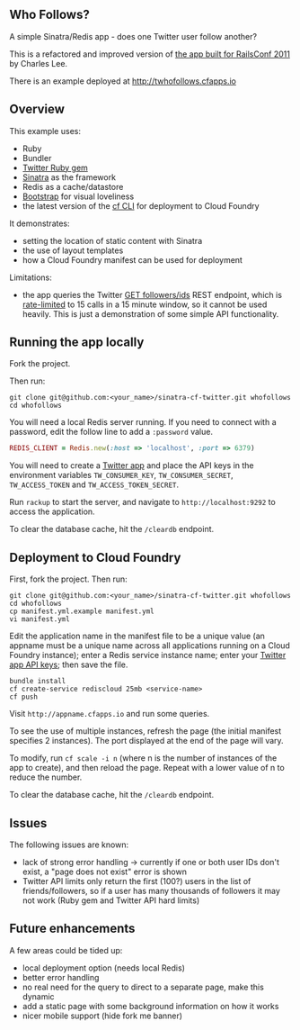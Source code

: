 ## Who Follows?

A simple Sinatra/Redis app - does one Twitter user follow another?

This is a refactored and improved version of [the app built for RailsConf 2011](http://support.cloudfoundry.com/entries/20117991-cloud-foundry-workshop-at-railsconf-2011) by Charles Lee.

There is an example deployed at <http://twhofollows.cfapps.io>

## Overview

This example uses:

- Ruby
- Bundler
- [Twitter Ruby gem](https://github.com/sferik/twitter)
- [Sinatra](http://www.sinatrarb.com/) as the framework
- Redis as a cache/datastore
- [Bootstrap](http://getbootstrap.com) for visual loveliness
- the latest version of the [cf CLI](https://console.run.pivotal.io/tools) for deployment to Cloud Foundry

It demonstrates:

- setting the location of static content with Sinatra
- the use of layout templates
- how a Cloud Foundry manifest can be used for deployment

Limitations:

- the app queries the Twitter [GET followers/ids](https://dev.twitter.com/docs/api/1.1/get/followers/ids) REST endpoint, which is [rate-limited](https://dev.twitter.com/docs/rate-limiting/1.1/limits) to 15 calls in a 15 minute window, so it cannot be used heavily. This is just a demonstration of some simple API functionality.  

## Running the app locally

Fork the project.

Then run:

    git clone git@github.com:<your_name>/sinatra-cf-twitter.git whofollows
    cd whofollows

You will need a local Redis server running. If you need to connect with a password, edit the follow line to add a `:password` value.

```ruby
REDIS_CLIENT = Redis.new(:host => 'localhost', :port => 6379)
```

You will need to create a [Twitter app](http://apps.twitter.com) and place the API keys in the environment variables `TW_CONSUMER_KEY`, `TW_CONSUMER_SECRET`, `TW_ACCESS_TOKEN` and `TW_ACCESS_TOKEN_SECRET`.

Run `rackup` to start the server, and navigate to `http://localhost:9292` to access the application.

To clear the database cache, hit the `/cleardb` endpoint.

## Deployment to Cloud Foundry

First, fork the project. Then run:

    git clone git@github.com:<your_name>/sinatra-cf-twitter.git whofollows
    cd whofollows
    cp manifest.yml.example manifest.yml
    vi manifest.yml

Edit the application name in the manifest file to be a unique value (an appname must be a unique name across all applications running on a Cloud Foundry instance); enter a Redis service instance name; enter your [Twitter app API keys](http://apps.twitter.com); then save the file.

    bundle install
    cf create-service rediscloud 25mb <service-name>
    cf push

Visit `http://appname.cfapps.io` and run some queries.

To see the use of multiple instances, refresh the page (the initial manifest specifies 2 instances). The port displayed at the end of the page will vary.

To modify, run `cf scale -i n` (where n is the number of instances of the app to create), and then reload the page. Repeat with a lower value of n to reduce the number.

To clear the database cache, hit the `/cleardb` endpoint.

## Issues

The following issues are known:

- lack of strong error handling -> currently if one or both user IDs don't exist, a "page does not exist" error is shown
- Twitter API limits only return the first (100?) users in the list of friends/followers, so if a user has many thousands of followers it may not work (Ruby gem and Twitter API hard limits)

## Future enhancements

A few areas could be tided up:

- local deployment option (needs local Redis)
- better error handling
- no real need for the query to direct to a separate page, make this dynamic
- add a static page with some background information on how it works
- nicer mobile support (hide fork me banner)
